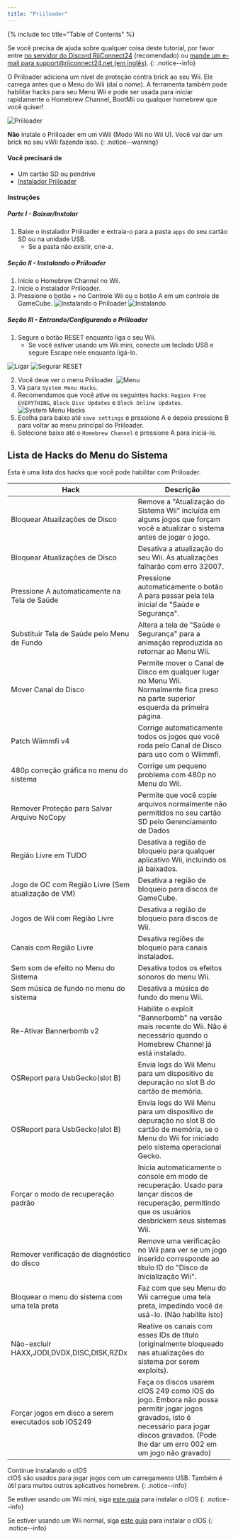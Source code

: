 ```yaml
---
title: "Priiloader"
---
```


{% include toc title="Table of Contents" %}

Se você precisa de ajuda sobre qualquer coisa deste tutorial, por favor entre [no servidor do Discord RiiConnect24](https://discord.gg/rc24) (recomendado) ou [mande um e-mail para support@riiconnect24.net (em inglês)](mailto:support@riiconnect24.net).
{: .notice--info}

O Priiloader adiciona um nível de proteção contra brick ao seu Wii. Ele carrega antes que o Menu do Wii (daí o nome). A ferramenta também pode habilitar hacks para seu Menu Wii e pode ser usada para iniciar rapidamente o Homebrew Channel, BootMii ou qualquer homebrew que você quiser!

![Priiloader](/images/priiloader.jpg)

**Não** instale o Priiloader em um vWii (Modo Wii no Wii U). Você vai dar um brick no seu vWii fazendo isso.
{: .notice--warning}

#### Você precisará de
* Um cartão SD ou pendrive
* [Instalador Priiloader](assets/files/Priiloader_v0_9_1.zip)

#### Instruções
##### Parte I - Baixar/Instalar

1. Baixe o instalador Priiloader e extraia-o para a pasta `apps` do seu cartão SD ou na unidade USB.
    * Se a pasta não existir, crie-a.

##### Seção II - Instalando o Priiloader

1. Inicie o Homebrew Channel no Wii.
2. Inicie o instalador Priiloader.
3. Pressione o botão + no Controle Wii ou o botão A em um controle de GameCube. ![Instalando o Priiloader](/images/Priiloader/installer.png) ![Instalando](/images/Priiloader/installing.png)

##### Seção III - Entrando/Configurando o Priiloader

1. Segure o botão RESET enquanto liga o seu Wii.
    * Se você estiver usando um Wii mini, conecte um teclado USB e segure Escape nele enquanto ligá-lo.

![Ligar](/images/Priiloader/on.jpg) ![Segurar RESET](/images/Priiloader/reset.jpg)

2. Você deve ver o menu Priiloader. ![Menu](/images/Priiloader/mainmenu.png)
3. Vá para `System Menu Hacks`.
4. Recomendamos que você ative os seguintes hacks: `Region Free EVERYTHING`, `Block Disc Updates` e `Block Online Updates`. ![System Menu Hacks](/images/Priiloader/hacks.png)
1. Ecolha para baixo até `save settings` e pressione A e depois pressione B para voltar ao menu principal do Priiloader.
1. Selecione baixo até o `Homebrew Channel` e pressione A para iniciá-lo.

## Lista de Hacks do Menu do Sistema

Esta é uma lista dos hacks que você pode habilitar com Priiloader.

| Hack                                                | Descrição                                                                                                                                                                                        |
| --------------------------------------------------- | ------------------------------------------------------------------------------------------------------------------------------------------------------------------------------------------------ |
| Bloquear Atualizações de Disco                      | Remove a "Atualização do Sistema Wii" incluída em alguns jogos que forçam você a atualizar o sistema antes de jogar o jogo.                                                                      |
| Bloquear Atualizações de Disco                      | Desativa a atualização do seu Wii. As atualizações falharão com erro 32007.                                                                                                                      |
| Pressione A automaticamente na Tela de Saúde        | Pressione automaticamente o botão A para passar pela tela inicial de "Saúde e Segurança".                                                                                                        |
| Substituir Tela de Saúde pelo Menu de Fundo         | Altera a tela de "Saúde e Segurança" para a animação reproduzida ao retornar ao Menu Wii.                                                                                                        |
| Mover Canal do Disco                                | Permite mover o Canal de Disco em qualquer lugar no Menu Wii. Normalmente fica preso na parte superior esquerda da primeira página.                                                              |
| Patch Wiimmfi v4                                    | Corrige automaticamente todos os jogos que você roda pelo Canal de Disco para uso com o Wiimmfi.                                                                                                 |
| 480p correção gráfica no menu do sistema            | Corrige um pequeno problema com 480p no Menu do Wii.                                                                                                                                             |
| Remover Proteção para Salvar Arquivo NoCopy         | Permite que você copie arquivos normalmente não permitidos no seu cartão SD pelo Gerenciamento de Dados                                                                                          |
| Região Livre em TUDO                                | Desativa a região de bloqueio para qualquer aplicativo Wii, incluindo os já baixados.                                                                                                            |
| Jogo de GC com Região Livre (Sem atualização de VM) | Desativa a região de bloqueio para discos de GameCube.                                                                                                                                           |
| Jogos de Wii com Região Livre                       | Desativa a região de bloqueio para discos de Wii.                                                                                                                                                |
| Canais com Região Livre                             | Desativa regiões de bloqueio para canais instalados.                                                                                                                                             |
| Sem som de efeito no Menu do Sistema                | Desativa todos os efeitos sonoros do menu Wii.                                                                                                                                                   |
| Sem música de fundo no menu do sistema              | Desativa a música de fundo do menu Wii.                                                                                                                                                          |
| Re-Ativar Bannerbomb v2                             | Habilite o exploit "Bannerbomb" na versão mais recente do Wii. Não é necessário quando o Homebrew Channel já está instalado.                                                                     |
| OSReport para UsbGecko(slot B)                      | Envia logs do Wii Menu para um dispositivo de depuração no slot B do cartão de memória.                                                                                                          |
| OSReport para UsbGecko(slot B)                      | Envia logs do Wii Menu para um dispositivo de depuração no slot B do cartão de memória, se o Menu do Wii for iniciado pelo sistema operacional Gecko.                                            |
| Forçar o modo de recuperação padrão                 | Inicia automaticamente o console em modo de recuperação. Usado para lançar discos de recuperação, permitindo que os usuários desbrickem seus sistemas Wii.                                       |
| Remover verificação de diagnóstico do disco         | Remove uma verificação no Wii para ver se um jogo inserido corresponde ao título ID do "Disco de Inicialização Wii".                                                                             |
| Bloquear o menu do sistema com uma tela preta       | Faz com que seu Menu do Wii carregue uma tela preta, impedindo você de usá-lo. (Não habilite isto)                                                                                               |
| Não-excluir HAXX,JODI,DVDX,DISC,DISK,RZDx           | Reative os canais com esses IDs de título (originalmente bloqueado nas atualizações do sistema por serem exploits).                                                                              |
| Forçar jogos em disco a serem executados sob IOS249 | Faça os discos usarem cIOS 249 como IOS do jogo. Embora não possa permitir jogar jogos gravados, isto é necessário para jogar discos gravados. (Pode lhe dar um erro 002 em um jogo não gravado) |


Continue instalando o cIOS<br> cIOS são usados para jogar jogos com um carregamento USB. Também é útil para muitos outros aplicativos homebrew.
{: .notice--info}

Se estiver usando um Wii mini, siga [este guia](cios-mini) para instalar o cIOS
{: .notice--info}

Se estiver usando um Wii normal, siga [este guia](cios) para instalar o cIOS
{: .notice--info}
